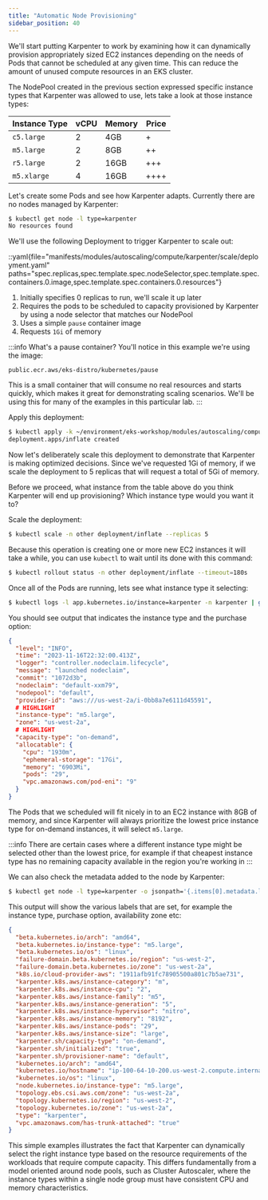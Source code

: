 ```yaml
---
title: "Automatic Node Provisioning"
sidebar_position: 40
---
```


We'll start putting Karpenter to work by examining how it can dynamically provision appropriately sized EC2 instances depending on the needs of Pods that cannot be scheduled at any given time. This can reduce the amount of unused compute resources in an EKS cluster.

The NodePool created in the previous section expressed specific instance types that Karpenter was allowed to use, lets take a look at those instance types:

| Instance Type | vCPU | Memory | Price |
| ------------- | ---- | ------ | ----- |
| `c5.large`    | 2    | 4GB    | +     |
| `m5.large`    | 2    | 8GB    | ++    |
| `r5.large`    | 2    | 16GB   | +++   |
| `m5.xlarge`   | 4    | 16GB   | ++++  |

Let's create some Pods and see how Karpenter adapts. Currently there are no nodes managed by Karpenter:

```bash
$ kubectl get node -l type=karpenter
No resources found
```

We'll use the following Deployment to trigger Karpenter to scale out:

::yaml{file="manifests/modules/autoscaling/compute/karpenter/scale/deployment.yaml" paths="spec.replicas,spec.template.spec.nodeSelector,spec.template.spec.containers.0.image,spec.template.spec.containers.0.resources"}

1. Initially specifies 0 replicas to run, we'll scale it up later
2. Requires the pods to be scheduled to capacity provisioned by Karpenter by using a node selector that matches our NodePool
3. Uses a simple `pause` container image
4. Requests `1Gi` of memory

:::info What's a pause container?
You'll notice in this example we're using the image:

`public.ecr.aws/eks-distro/kubernetes/pause`

This is a small container that will consume no real resources and starts quickly, which makes it great for demonstrating scaling scenarios. We'll be using this for many of the examples in this particular lab.
:::

Apply this deployment:

```bash
$ kubectl apply -k ~/environment/eks-workshop/modules/autoscaling/compute/karpenter/scale
deployment.apps/inflate created
```

Now let's deliberately scale this deployment to demonstrate that Karpenter is making optimized decisions. Since we've requested 1Gi of memory, if we scale the deployment to 5 replicas that will request a total of 5Gi of memory.

Before we proceed, what instance from the table above do you think Karpenter will end up provisioning? Which instance type would you want it to?

Scale the deployment:

```bash
$ kubectl scale -n other deployment/inflate --replicas 5
```

Because this operation is creating one or more new EC2 instances it will take a while, you can use `kubectl` to wait until its done with this command:

```bash hook=karpenter-deployment
$ kubectl rollout status -n other deployment/inflate --timeout=180s
```

Once all of the Pods are running, lets see what instance type it selecting:

```bash
$ kubectl logs -l app.kubernetes.io/instance=karpenter -n karpenter | grep 'launched nodeclaim' | jq '.'
```

You should see output that indicates the instance type and the purchase option:

```json
{
  "level": "INFO",
  "time": "2023-11-16T22:32:00.413Z",
  "logger": "controller.nodeclaim.lifecycle",
  "message": "launched nodeclaim",
  "commit": "1072d3b",
  "nodeclaim": "default-xxm79",
  "nodepool": "default",
  "provider-id": "aws:///us-west-2a/i-0bb8a7e6111d45591",
  # HIGHLIGHT
  "instance-type": "m5.large",
  "zone": "us-west-2a",
  # HIGHLIGHT
  "capacity-type": "on-demand",
  "allocatable": {
    "cpu": "1930m",
    "ephemeral-storage": "17Gi",
    "memory": "6903Mi",
    "pods": "29",
    "vpc.amazonaws.com/pod-eni": "9"
  }
}
```

The Pods that we scheduled will fit nicely in to an EC2 instance with 8GB of memory, and since Karpenter will always prioritize the lowest price instance type for on-demand instances, it will select `m5.large`.

:::info
There are certain cases where a different instance type might be selected other than the lowest price, for example if that cheapest instance type has no remaining capacity available in the region you're working in
:::

We can also check the metadata added to the node by Karpenter:

```bash
$ kubectl get node -l type=karpenter -o jsonpath='{.items[0].metadata.labels}' | jq '.'
```

This output will show the various labels that are set, for example the instance type, purchase option, availability zone etc:

```json
{
  "beta.kubernetes.io/arch": "amd64",
  "beta.kubernetes.io/instance-type": "m5.large",
  "beta.kubernetes.io/os": "linux",
  "failure-domain.beta.kubernetes.io/region": "us-west-2",
  "failure-domain.beta.kubernetes.io/zone": "us-west-2a",
  "k8s.io/cloud-provider-aws": "1911afb91fc78905500a801c7b5ae731",
  "karpenter.k8s.aws/instance-category": "m",
  "karpenter.k8s.aws/instance-cpu": "2",
  "karpenter.k8s.aws/instance-family": "m5",
  "karpenter.k8s.aws/instance-generation": "5",
  "karpenter.k8s.aws/instance-hypervisor": "nitro",
  "karpenter.k8s.aws/instance-memory": "8192",
  "karpenter.k8s.aws/instance-pods": "29",
  "karpenter.k8s.aws/instance-size": "large",
  "karpenter.sh/capacity-type": "on-demand",
  "karpenter.sh/initialized": "true",
  "karpenter.sh/provisioner-name": "default",
  "kubernetes.io/arch": "amd64",
  "kubernetes.io/hostname": "ip-100-64-10-200.us-west-2.compute.internal",
  "kubernetes.io/os": "linux",
  "node.kubernetes.io/instance-type": "m5.large",
  "topology.ebs.csi.aws.com/zone": "us-west-2a",
  "topology.kubernetes.io/region": "us-west-2",
  "topology.kubernetes.io/zone": "us-west-2a",
  "type": "karpenter",
  "vpc.amazonaws.com/has-trunk-attached": "true"
}
```

This simple examples illustrates the fact that Karpenter can dynamically select the right instance type based on the resource requirements of the workloads that require compute capacity. This differs fundamentally from a model oriented around node pools, such as Cluster Autoscaler, where the instance types within a single node group must have consistent CPU and memory characteristics.
